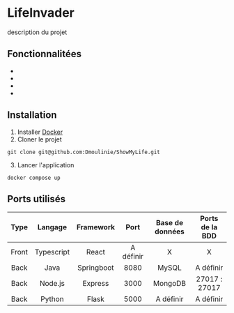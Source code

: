 # LifeInvader

description du projet

## Fonctionnalitées

- 
- 
- 
- 


## Installation

1. Installer [Docker](https://github.com/ldesfontaine/Documentation/blob/main/Systeme/Docker_Install.md)
2. Cloner le projet
```
git clone git@github.com:Dmoulinie/ShowMyLife.git
```
3. Lancer l'application
```
docker compose up
```

## Ports utilisés   

|  Type |   Langage   |  Framework  |    Port     | Base de données | Ports de la BDD |
| :---: | :---------: | :---------: |:----------: | :-------------: | :-------------: |
| Front |  Typescript |    React    |  A définir  |        X        |        X        |
| Back  |     Java    |  Springboot |    8080     |       MySQL     |    A définir    |
| Back  |    Node.js  |   Express   |    3000     |      MongoDB    |  27017 : 27017  |
| Back  |    Python   |    Flask    |    5000     |     A définir   |    A définir    |